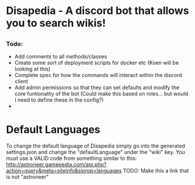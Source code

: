 # Disapedia - A discord bot that allows you to search wikis!
##

### Todo:
* Add comments to all methods/classes
* Create some sort of deployment scripts for docker etc (Koen will be looking at this)
* Complete spec for how the commands will interact within the discord client
* Add admin permissions so that they can set defaults and modify the core funtionality of the bot (Could make this based on roles... but would I need to define these in the config?)
*

# Default Languages
To change the default language of Disapedia simply go into the generated settings.json and change the "defaultLanguage" under the "wiki" key. You must use a VALID code from something similar to this:
http://astroneer.gamepedia.com/api.php?action=query&meta=siteinfo&siprop=languages
TODO: Make this a link that is not "astroneer"